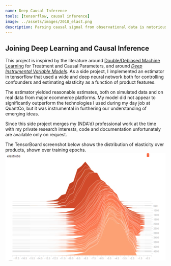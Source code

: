 ```yaml
---
name: Deep Causal Inference
tools: [tensorflow, causal inference]
image: ../assets/images/2018_elast.png
description: Parsing causal signal from observational data is notoriously difficult. This project attempts to get good estimates for price elasticity of demand in a setting typical for ecommerce and retail. 
---
```


## Joining Deep Learning and Causal Inference
This project is inspired by the literature around [Double/Debiased Machine Learning](https://arxiv.org/abs/1608.00060) for Treatment and Causal Parameters, and around [*Deep Instrumental Variable Models*](https://arxiv.org/abs/1612.09596). As a side project, I implemented an estimator in tensorflow that used a wide and deep neural network both for controlling confounders and estimating elasticity as a function of product features.

The estimator yielded reasonable estimates, both on simulated data and on real data from major ecommerce platforms. My model did not appear to significantly outperform the technologies I used during my day job at QuantCo, but it was instrumental in furthering our understanding of emerging ideas.

Since this side project merges my (NDA'd) professional work at the time with my private research interests, code and documentation unfortunately are available only on request.

The TensorBoard screenshot below shows the distribution of elasticity over products, shown over training epochs.
![TensorBoard Screenshot](../assets/images/2018_elast.png)
